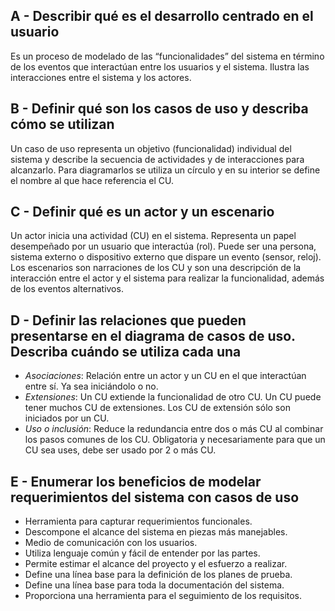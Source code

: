 ## A - Describir qué es el desarrollo centrado en el usuario
Es un proceso de modelado de las “funcionalidades” del sistema en término de los eventos que interactúan entre los usuarios y el sistema. Ilustra las interacciones entre el sistema y los actores.
## B - Definir qué son los casos de uso y describa cómo se utilizan
Un caso de uso representa un objetivo (funcionalidad) individual del sistema y describe la secuencia de actividades y de interacciones para alcanzarlo. Para diagramarlos se utiliza un círculo y en su interior se define el nombre al que hace referencia el CU.
## C - Definir qué es un actor y un escenario
Un actor inicia una actividad (CU) en el sistema. Representa un papel desempeñado por un usuario que interactúa (rol). Puede ser una persona, sistema externo o dispositivo externo que dispare un evento (sensor, reloj).
Los escenarios son narraciones de los CU y son una descripción de la interacción entre el actor y el sistema para realizar la funcionalidad, además de los eventos alternativos.
## D - Definir las relaciones que pueden presentarse en el diagrama de casos de uso. Describa cuándo se utiliza cada una
- *Asociaciones*: Relación entre un actor y un CU en el que interactúan entre sí. Ya sea iniciándolo o no.
- *Extensiones*: Un CU extiende la funcionalidad de otro CU. Un CU puede tener muchos CU de extensiones. Los CU de extensión sólo son iniciados por un CU.
- *Uso o inclusión*: Reduce la redundancia entre dos o más CU al combinar los pasos comunes de los CU. Obligatoria y necesariamente para que un CU sea uses, debe ser usado por 2 o más CU.
## E - Enumerar los beneficios de modelar requerimientos del sistema con casos de uso
- Herramienta para capturar requerimientos funcionales.
- Descompone el alcance del sistema en piezas más manejables.
- Medio de comunicación con los usuarios.
- Utiliza lenguaje común y fácil de entender por las partes.
- Permite estimar el alcance del proyecto y el esfuerzo a realizar.
- Define una línea base para la definición de los planes de prueba.
- Define una línea base para toda la documentación del sistema.
- Proporciona una herramienta para el seguimiento de los requisitos.
